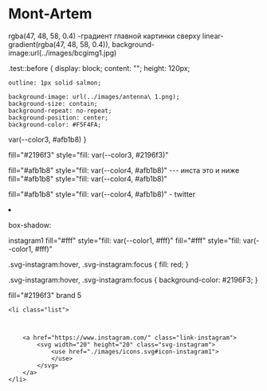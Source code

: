 # Mont-Artem

rgba(47, 48, 58, 0.4) -градиент главной картинки сверху
linear-gradient(rgba(47, 48, 58, 0.4)),
background-image:url(../images/bcgimg1.jpg)

.test::before {
display: block;
content: "";
height: 120px;

    outline: 1px solid salmon;

    background-image: url(../images/antenna\ 1.png);
    background-size: contain;
    background-repeat: no-repeat;
    background-position: center;
    background-color: #F5F4FA;

var(--color3, #afb1b8)
}

fill="#2196f3" style="fill: var(--color3, #2196f3)"

fill="#afb1b8" style="fill: var(--color4, #afb1b8)" --- инста это и ниже
fill="#afb1b8" style="fill: var(--color4, #afb1b8)"

fill="#afb1b8" style="fill: var(--color4, #afb1b8)" - twitter

<li>
    <a href="">
<swg>
    <use></use>
</swg>
    </a>
</li>

box-shadow:

instagram1
fill="#fff" style="fill: var(--color1, #fff)"
fill="#fff" style="fill: var(--color1, #fff)"

.svg-instagram:hover,
.svg-instagram:focus {
fill: red;
}

.svg-instagram:hover,
.svg-instagram:focus
{
background-color: #2196F3;
}

fill="#2196f3" brand 5

    <li class="list">



        <a href="https://www.instagram.com/" class="link-instagram">
            <svg width="20" height="20" class="svg-instagram">
                <use href="./images/icons.svg#icon-instagram1">
                </use>
            </svg>
        </a>
    </li>
